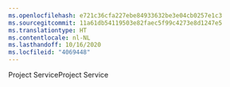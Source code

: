```yaml
---
ms.openlocfilehash: e721c36cfa227ebe84933632be3e04cb0257e1c3
ms.sourcegitcommit: 11a61db54119503e82faec5f99c4273e8d1247e5
ms.translationtype: HT
ms.contentlocale: nl-NL
ms.lasthandoff: 10/16/2020
ms.locfileid: "4069448"
---
```

<span data-ttu-id="c0535-101">Project Service</span><span class="sxs-lookup"><span data-stu-id="c0535-101">Project Service</span></span>
